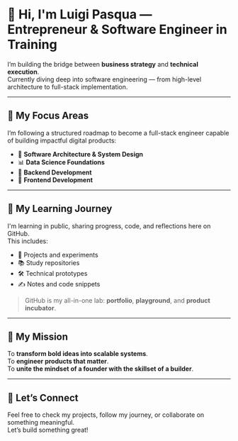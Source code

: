 # 👋 Hi, I'm Luigi Pasqua — Entrepreneur & Software Engineer in Training

I’m building the bridge between **business strategy** and **technical execution**.  
Currently diving deep into software engineering — from high-level architecture to full-stack implementation.

---

## 🚀 My Focus Areas

I’m following a structured roadmap to become a full-stack engineer capable of building impactful digital products:

- 🧱 **Software Architecture & System Design**  
- 📊 **Data Science Foundations**  
- 🔧 **Backend Development**  
- 🎨 **Frontend Development**

---

## 🧠 My Learning Journey

I'm learning in public, sharing progress, code, and reflections here on GitHub.  
This includes:

- 🧪 Projects and experiments  
- 📚 Study repositories  
- 🛠️ Technical prototypes  
- ✍️ Notes and code snippets

> GitHub is my all-in-one lab: **portfolio**, **playground**, and **product incubator**.

---

## 💼 My Mission

To **transform bold ideas into scalable systems**.  
To **engineer products that matter**.  
To **unite the mindset of a founder with the skillset of a builder**.

---

## 🌱 Let’s Connect

Feel free to check my projects, follow my journey, or collaborate on something meaningful.  
Let’s build something great!
